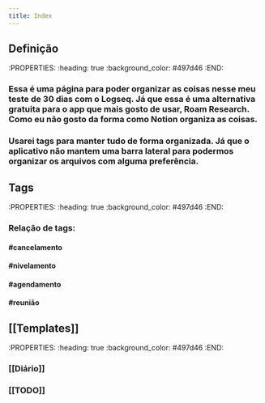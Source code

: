 ```yaml
---
title: Index
---
```


## Definição
:PROPERTIES:
:heading: true
:background_color: #497d46
:END:
### Essa é uma página para poder organizar as coisas nesse meu teste de 30 dias com o Logseq. Já que essa é uma alternativa gratuita para o app que mais gosto de usar, Roam Research. Como eu não gosto da forma como Notion organiza as coisas.
### Usarei tags para manter tudo de forma organizada. Já que o aplicativo não mantem uma barra lateral para podermos organizar os arquivos com alguma preferência.
## Tags
:PROPERTIES:
:heading: true
:background_color: #497d46
:END:
### Relação de tags:
#### #cancelamento
#### #nivelamento
#### #agendamento
#### #reunião
## [[Templates]]
:PROPERTIES:
:heading: true
:background_color: #497d46
:END:
### [[Diário]]
### [[TODO]]
###
